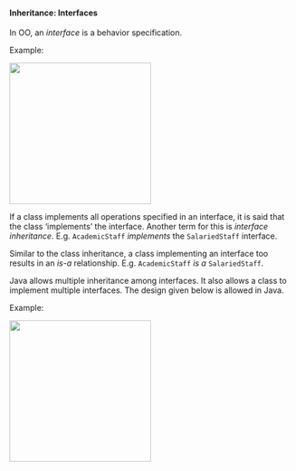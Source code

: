 <link rel="stylesheet" href="{{baseUrl}}/css/textbook.css">

<div class="website-content">

#### Inheritance: Interfaces

<div id="main">

In OO, an _interface_ is a behavior specification.

<panel header="UML: Class Diagrams: Interface">
  <include src="../../../uml/classDiagrams/interfaceInheritance/topicPanel.md" />
</panel>

<p/>

<tip-box>

Example:

<img src="{{baseUrl}}/oop/inheritance/interfaces/images/staff.png" height="250" />
<p/>

</tip-box>

If a class implements all operations specified in an interface, it is said that the class ‘implements’ the interface. Another term for this is _interface inheritance_. E.g. `AcademicStaff` _implements_ the `SalariedStaff` interface.

Similar to the class inheritance, a class implementing an interface too results in an _is-a_ relationship. E.g. `AcademicStaff` _is a_ `SalariedStaff`.

Java allows multiple inheritance among interfaces. It also allows a class to implement multiple interfaces. The design given below is allowed in Java.

<tip-box>

Example:

<img src="{{baseUrl}}/oop/inheritance/interfaces/images/studentStaff.png" height="250" />
<p/>

</tip-box>

<!-- extras ------------------------------------------------------------------------------------ -->

<panel header=":paperclip: Extras" expandable type="seamless" expanded>

  <panel header=":mortar_board: Learning Outcomes" expandable type="seamless">
    <include src="exercises.md" />
  </panel>

  <panel header=":package: Resources" expandable type="seamless">
    <include src="resources.md" />
  </panel>

</panel>

</div>
</div>
